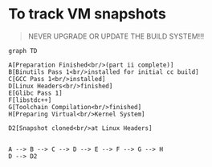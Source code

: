 # To track VM snapshots

> NEVER UPGRADE OR UPDATE THE BUILD SYSTEM!!! 

```
graph TD

A[Preparation Finished<br/>(part ii complete)]
B[Binutils Pass 1<br/>installed for initial cc build]
C[GCC Pass 1<br/>installed]
D[Linux Headers<br/>finished]
E[Glibc Pass 1]
F[libstdc++]
G[Toolchain Compilation<br/>finished]
H[Preparing Virtual<br/>Kernel System]

D2[Snapshot cloned<br/>at Linux Headers]


A --> B --> C --> D --> E --> F --> G --> H
D --> D2
```